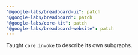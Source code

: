 ```yaml
---
"@google-labs/breadboard-ui": patch
"@google-labs/breadboard": patch
"@google-labs/core-kit": patch
"@google-labs/breadboard-website": patch
---
```


Taught `core.invoke` to describe its own subgraphs.
